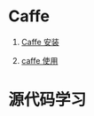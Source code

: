 # Caffe

1. [Caffe 安装](http://106.15.37.116/2018/04/02/caffe-install/)

2. [caffe 使用](http://106.15.37.116/2018/04/02/caffe/)



# 源代码学习

